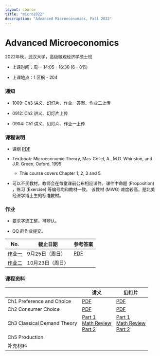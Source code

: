 ```yaml
---
layout: course
title: "micro2022"
description: "Advanced Microeconomics, Fall 2022"
---
```


# Advanced Microeconomics

2022年秋，武汉大学，高级微观经济学硕士班

- 上课时间：周一 14:05 - 16:30 (6 - 8节)

- 上课地点：1 区枫 - 204

### 通知

- 1009: Ch3 讲义、幻灯片、作业一答案、作业二上传

- 0912: Ch2 讲义、幻灯片上传

- 0904: Ch1 讲义、幻灯片、作业一上传

### 课程说明 

- 课纲 [PDF](/pdf/micro2022_syllabus.pdf)

- Textbook: Microeconomic Theory, Mas-Collel, A., M.D. Whinston, and J.R. Green, Oxford, 1995
   - This course covers Chapter 1, 2, 3 and 5. 

- 可以不买教材，教师会在每堂课前公布相应课件，课件中命题 (Proposition) ，练习 (Exercise) 等编号均和教材一致。
该教材 (MWG) 难度较高，是北美经济学博士生的标准教材。

### 作业

- 要求字迹工整，可辨认。

- QQ 群作业提交。


| No. | 截止日期             | 参考答案 |
| ------ | -------------------- | -------------------- |
| [作业一](/pdf/micro_hw1.pdf) |  9月25日（周日） | [PDF](/pdf/micro_hw1_solution.pdf) |
| [作业二](/pdf/micro_hw2.pdf) |  10月23日（周日）| <!--[PDF](/pdf/micro_hw2_solution.pdf --> |

<!--
| [作业三](/pdf/micro_hw3.pdf) |  11月20日（周日）|  [PDF](/pdf/micro_hw3_solution.pdf)  |
| [作业四](/pdf/micro_hw4.pdf) |  12月11日（周日） |    [PDF](/pdf/micro_hw4_solution.pdf) |
-->

### 课程资料

|                             | 讲义                         | 幻灯片                                |
| --------------------------- | ---------------------------- | ------------------------------------- |
| Ch1 Preference and Choice   | [PDF](/pdf/mwgch1.pdf) | [PDF](/pdf/mwgch1_slides.pdf) |
| Ch2 Consumer Choice         |  [PDF](/pdf/mwgch2.pdf) | [PDF](/pdf/mwgch2_slides.pdf) |
| Ch3 Classical Demand Theory |  [Part 1](/pdf/mwgch3_part1.pdf) <br> [Math Review](/pdf/MathReview_MaximizationProblem.pdf) <br> [Part 2](/pdf/mwgch3_part2.pdf)   |   [Part 1](/pdf/mwgch3_slides_part1.pdf) <br> [Math Review](/pdf/MathReview_MaximizationProblem_slides.pdf) <br> [Part 2](/pdf/mwgch3_slides_part2.pdf) |
| Ch5 Production              |  <!--[PDF](/pdf/mwgch5.pdf) -->|  <!--[PDF](/pdf/mwgch5_slides.pdf)--> |
| 补充材料             | <!--1. [凸集、（拟）凹/凸函数](/pdf/convex-set.pdf)<br> 2. [（半）正/负定矩阵、加边海塞矩阵](/pdf/SOC-bordered-hessian.pdf)                       --> |                                       |

